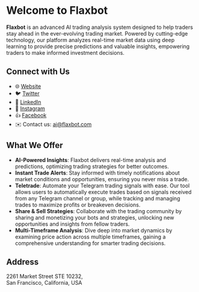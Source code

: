 # Welcome to Flaxbot

**Flaxbot** is an advanced AI trading analysis system designed to help traders stay ahead in the ever-evolving trading market. Powered by cutting-edge technology, our platform analyzes real-time market data using deep learning to provide precise predictions and valuable insights, empowering traders to make informed investment decisions.

## Connect with Us
- 🌐 [Website](https://flaxbot.com)
- 🐦 [Twitter](https://x.com/flaxbot_app)
- 💼 [LinkedIn](https://www.linkedin.com/company/flaxbot/)
- 📸 [Instagram](https://www.instagram.com/flaxbots/)
- 👍 [Facebook](https://www.facebook.com/flaxbots)
- ✉️ Contact us: [ai@flaxbot.com](mailto:ai@flaxbot.com)

## What We Offer
- **AI-Powered Insights**: Flaxbot delivers real-time analysis and predictions, optimizing trading strategies for better outcomes.
- **Instant Trade Alerts**: Stay informed with timely notifications about market conditions and opportunities, ensuring you never miss a trade.
- **Teletrade**: Automate your Telegram trading signals with ease. Our tool allows users to automatically execute trades based on signals received from any Telegram channel or group, while tracking and managing trades to maximize profits or breakeven decisions.
- **Share & Sell Strategies**: Collaborate with the trading community by sharing and monetizing your bots and strategies, unlocking new opportunities and insights from fellow traders.
- **Multi-Timeframe Analysis**: Dive deep into market dynamics by examining price action across multiple timeframes, gaining a comprehensive understanding for smarter trading decisions.

## Address
2261 Market Street STE 10232,  
San Francisco, California, USA

